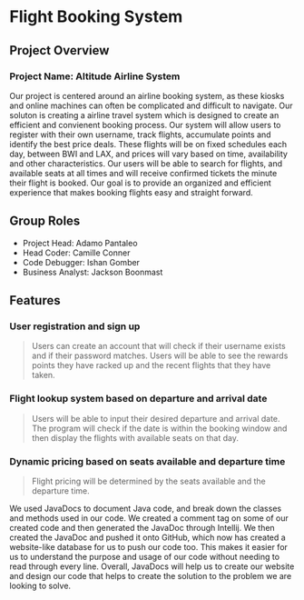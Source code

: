 <h1>Flight Booking System</h1>
<h2>Project Overview</h2>
<h3>Project Name: Altitude Airline System </h3>
Our project is centered around an airline booking system, as these kiosks and online machines can often be complicated and difficult to navigate. Our soluton is creating a airline travel system which is designed to create an efficient and convienent booking process. Our system will allow users to register with their own username, track flights, accumulate points and identify the best price deals. These flights will be on fixed schedules each day, between BWI and LAX, and prices will vary based on time, availability and other characteristics. Our users will be able to search for flights, and available seats at all times and will receive confirmed tickets the minute their flight is booked. Our goal is to provide an organized and efficient experience that makes booking flights easy and straight forward.

<h2>Group Roles</h2>
<ul>
  <li>Project Head: Adamo Pantaleo</li>
  <li>Head Coder: Camille Conner</li>
  <li>Code Debugger: Ishan Gomber</li>
  <li>Business Analyst: Jackson Boonmast</li>

</ul>
<h2>Features</h2>
<h3>User registration and sign up</h3>
<blockquote>Users can create an account that will check if their username exists and if their password matches. Users will be able to see the rewards points they have racked up and the recent flights that they have taken. </blockquote>
<h3>Flight lookup system based on departure and arrival date</h3>
<blockquote>Users will be able to input their desired departure and arrival date. The program will check if the date is within the booking window and then display the flights with available seats on that day.</blockquote>
<h3>Dynamic pricing based on seats available and departure time</h3>
<blockquote>Flight pricing will be determined by the seats available and the departure time.</blockquote>

We used JavaDocs to document Java code, and break down the classes and methods used in our code. We created a comment tag on some of our created code and then generated the JavaDoc through Intellij. We then created the JavaDoc and pushed it onto GitHub, which now has created a website-like database for us to push our code too. This makes it easier for us to understand the purpose and usage of our code without needing to read through every line. Overall, JavaDocs will help us to create our website and design our code that helps to create the solution to the problem we are looking to solve. 
